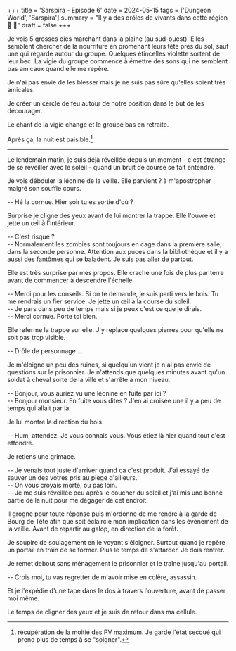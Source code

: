 +++
title = 'Sarspira - Episode 6'
date = 2024-05-15
tags = ['Dungeon World', 'Sarspira']
summary = "Il y a des drôles de vivants dans cette région :parrot: :lion:"
draft = false
+++

Je vois 5 grosses oies marchant dans la plaine (au sud-ouest). Elles semblent chercher de la nourriture en promenant leurs tête près du sol, sauf une qui regarde autour du groupe. Quelques étincelles violette sortent de leur bec. La vigie du groupe commence à émettre des sons qui ne semblent pas amicaux quand elle me repère.

Je n'ai pas envie de les blesser mais je ne suis pas sûre qu'elles soient très amicales.

Je créer un cercle de feu autour de notre position dans le but de les décourager.

Le chant de la vigie change et le groupe bas en retraite.

Après ça, la nuit est paisible.[^1]

[^1]: récupération de la moitié des PV maximum. Je garde l'état secoué qui prend plus de temps à se "soigner".

----

Le lendemain matin, je suis déjà réveillée depuis un moment - c'est étrange de se réveiller avec le soleil - quand un bruit de course se fait entendre.

Je vois débouler la léonine de la veille. Elle parvient ? à m'apostropher malgré son souffle cours.

-- Hé la cornue. Hier soir tu es sortie d'où ?

Surprise je cligne des yeux avant de lui montrer la trappe. Elle l'ouvre et jette un œil à l'intérieur.

-- C'est risqué ?  
-- Normalement les zombies sont toujours en cage dans la première salle, dans la seconde personne. Attention aux puces dans la bibliothèque et il y a aussi des fantômes qui se baladent. Je suis pas aller de partout.  

Elle est très surprise par mes propos. Elle crache une fois de plus par terre avant de commencer à descendre l'échelle.

-- Merci pour les conseils. Si on te demande, je suis parti vers le bois. Tu me rendrais un fier service.
Je jette un œil à la course du soleil.  
-- Je pars dans peu de temps mais si je peux c'est ce que je dirais.  
-- Merci cornue. Porte toi bien.

Elle referme la trappe sur elle. J'y replace quelques pierres pour qu'elle ne soit pas trop visible.

-- Drôle de personnage ...

Je m'éloigne un peu des ruines, si quelqu'un vient je n'ai pas envie de questions sur le prisonnier. Je n'attends que quelques minutes avant qu'un soldat à cheval sorte de la ville et s'arrête à mon niveau.

-- Bonjour, vous auriez vu une léonine en fuite par ici ?  
-- Bonjour monsieur. En fuite vous dites ? J'en ai croisée une il y a peu de temps qui allait par là.

Je lui montre la direction du bois.

-- Hum, attendez. Je vous connais vous. Vous étiez là hier quand tout c'est effondré.

Je retiens une grimace.

-- Je venais tout juste d'arriver quand ca c'est produit. J'ai essayé de sauver un des votres pris au piège d'ailleurs.  
-- On vous croyais morte, ou pas loin.  
-- Je me suis réveillée peu après le coucher du soleil et j'ai mis une bonne partie de la nuit pour me dégager de cet endroit.

Il grogne pour toute réponse puis m'ordonne de me rendre à la garde de Bourg de Tête afin que soit éclaircie mon implication dans les évènement de la veille. Avant de repartir au galop, en direction de la forêt.

Je soupire de soulagement en le voyant s'éloigner. Surtout quand je repère un portail en train de se former. Plus le temps de s'attarder. Je dois rentrer.

Je remet debout sans ménagement le prisonnier et le traîne jusqu'au portail.

-- Crois moi, tu vas regretter de m'avoir mise en colère, assassin.

Et je l'expédie d'une tape dans le dos à travers l'ouverture, avant de passer moi même.

Le temps de cligner des yeux et je suis de retour dans ma cellule.

